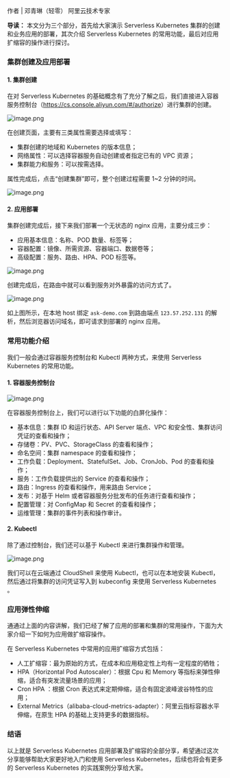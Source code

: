 作者 | 邓青琳（轻零） 阿里云技术专家

**导读：** 本文分为三个部分，首先给大家演示 Serverless Kubernetes 集群的创建和业务应用的部署，其次介绍 Serverless
Kubernetes 的常用功能，最后对应用扩缩容的操作进行探讨。

### 集群创建及应用部署

#### 1\. 集群创建

在对 Serverless Kubernetes
的基础概念有了充分了解之后，我们直接进入容器服务控制台（<https://cs.console.aliyun.com/#/authorize>）进行集群的创建。

![image.png](https://images.gitbook.cn/2020-08-26-031145.png)

在创建页面，主要有三类属性需要选择或填写：

  * 集群创建的地域和 Kubernetes 的版本信息；
  * 网络属性：可以选择容器服务自动创建或者指定已有的 VPC 资源；
  * 集群能力和服务：可以按需选择。

属性完成后，点击“创建集群”即可，整个创建过程需要 1~2 分钟的时间。

![image.png](https://images.gitbook.cn/2020-08-26-031147.png)

#### 2\. 应用部署

集群创建完成后，接下来我们部署一个无状态的 nginx 应用，主要分成三步：

  * 应用基本信息：名称、POD 数量、标签等；
  * 容器配置：镜像、所需资源、容器端口、数据卷等；
  * 高级配置：服务、路由、HPA、POD 标签等。

![image.png](https://images.gitbook.cn/2020-08-26-031148.png)

创建完成后，在路由中就可以看到服务对外暴露的访问方式了。

![image.png](https://images.gitbook.cn/2020-08-26-031150.png)

如上图所示，在本地 host 绑定 `ask-demo.com` 到路由端点 `123.57.252.131` 的解析，然后浏览器访问域名，即可请求到部署的
nginx 应用。

### 常用功能介绍

我们一般会通过容器服务控制台和 Kubectl 两种方式，来使用 Serverless Kubernetes 的常用功能。

#### 1\. 容器服务控制台

![image.png](https://images.gitbook.cn/2020-08-26-031151.png)

在容器服务控制台上，我们可以进行以下功能的白屏化操作：

  * 基本信息：集群 ID 和运行状态、API Server 端点、VPC 和安全性、集群访问凭证的查看和操作；
  * 存储卷：PV、PVC、StorageClass 的查看和操作；
  * 命名空间：集群 namespace 的查看和操作；
  * 工作负载：Deployment、StatefulSet、Job、CronJob、Pod 的查看和操作；
  * 服务：工作负载提供出的 Service 的查看和操作；
  * 路由：Ingress 的查看和操作，用来路由 Service；
  * 发布：对基于 Helm 或者容器服务分批发布的任务进行查看和操作；
  * 配置管理：对 ConfigMap 和 Secret 的查看和操作；
  * 运维管理：集群的事件列表和操作审计。

#### 2\. Kubectl

除了通过控制台，我们还可以基于 Kubectl 来进行集群操作和管理。

![image.png](https://images.gitbook.cn/2020-08-26-031153.png)

我们可以在云端通过 CloudShell 来使用 Kubectl，也可以在本地安装 Kubectl，然后通过将集群的访问凭证写入到 kubeconfig
来使用 Serverless Kubernetes 。

### 应用弹性伸缩

通通过上面的内容讲解，我们已经了解了应用的部署和集群的常用操作，下面为大家介绍一下如何为应用做扩缩容操作。

在 Serverless Kubernetes 中常用的应用扩缩容方式包括：

  * 人工扩缩容：最为原始的方式，在成本和应用稳定性上均有一定程度的牺牲；
  * HPA（Horizontal Pod Autoscaler）：根据 Cpu 和 Memory 等指标来弹性伸缩，适合有突发流量场景的应用；
  * Cron HPA ：根据 Cron 表达式来定期伸缩，适合有固定波峰波谷特性的应用；
  * External Metrics（alibaba-cloud-metrics-adapter）：阿里云指标容器水平伸缩，在原生 HPA 的基础上支持更多的数据指标。

### 结语

以上就是 Serverless Kubernetes 应用部署及扩缩容的全部分享，希望通过这次分享能够帮助大家更好地入门和使用 Serverless
Kubernetes，后续也将会有更多的 Serverless Kubernetes 的实践案例分享给大家。

